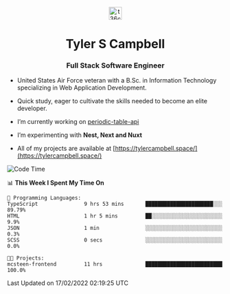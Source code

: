 <p align="center">
<a href="https://www.linkedin.com/in/t36campbell" target="blank"><img align="center" src="https://ik.imagekit.io/t36campbell/Portfolio/linkedin.png.original_m8bbGgPh6.png" alt="t36campbell" height="30" width="30" /></a>
</p>
<h1 align="center">Tyler S Campbell</h1>
<h3 align="center">Full Stack Software Engineer</h3>

* United States Air Force veteran with a B.Sc. in Information Technology specializing in Web Application Development. 

* Quick study, eager to cultivate the skills needed to become an elite developer.

* I’m currently working on [periodic-table-api](https://github.com/t36campbell/periodic-table-api)

* I’m experimenting with **Nest, Next and Nuxt**

* All of my projects are available at [https://tylercampbell.space/](https://tylercampbell.space/)

<!--START_SECTION:waka-->
![Code Time](http://img.shields.io/badge/Code%20Time-1%2C425%20hrs%2031%20mins-blue)

📊 **This Week I Spent My Time On** 

```text
💬 Programming Languages: 
TypeScript               9 hrs 53 mins       ██████████████████████░░░   89.79% 
HTML                     1 hr 5 mins         ██░░░░░░░░░░░░░░░░░░░░░░░   9.9% 
JSON                     1 min               ░░░░░░░░░░░░░░░░░░░░░░░░░   0.3% 
SCSS                     0 secs              ░░░░░░░░░░░░░░░░░░░░░░░░░   0.0%

🐱‍💻 Projects: 
mcsteen-frontend         11 hrs              █████████████████████████   100.0%

```


 Last Updated on 17/02/2022 02:19:25 UTC
<!--END_SECTION:waka-->

